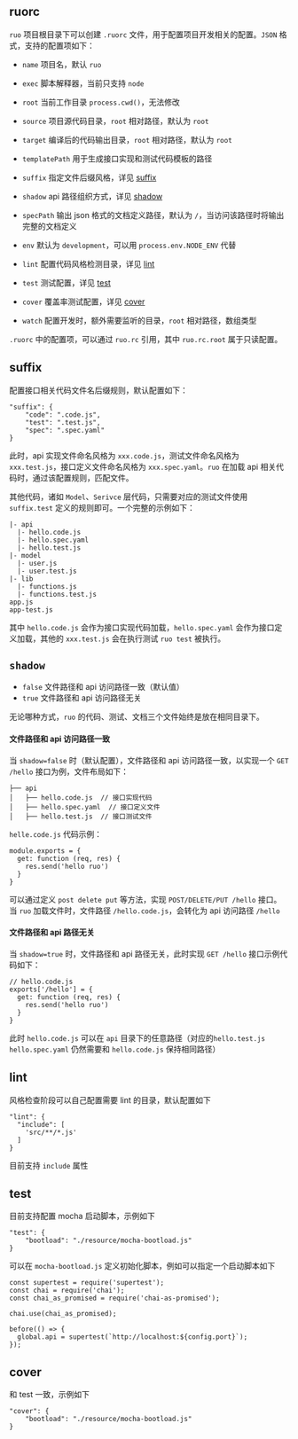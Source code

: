 ## ruorc

`ruo` 项目根目录下可以创建 `.ruorc` 文件，用于配置项目开发相关的配置。`JSON` 格式，支持的配置项如下：

- `name`  项目名，默认 `ruo`
- `exec` 脚本解释器，当前只支持 `node`

- `root` 当前工作目录 `process.cwd()`，无法修改
- `source` 项目源代码目录，`root` 相对路径，默认为 `root`
- `target` 编译后的代码输出目录，`root` 相对路径，默认为 `root`
- `templatePath` 用于生成接口实现和测试代码模板的路径

- `suffix` 指定文件后缀风格，详见 [suffix](#suffix)
- `shadow` api 路径组织方式，详见 [shadow](#shadow)

- `specPath` 输出 json 格式的文档定义路径，默认为 `/`，当访问该路径时将输出完整的文档定义

- `env` 默认为 `development`，可以用 `process.env.NODE_ENV` 代替
- `lint` 配置代码风格检测目录，详见 [lint](#lint)
- `test` 测试配置，详见 [test](#test)
- `cover` 覆盖率测试配置，详见 [cover](#cover)
- `watch` 配置开发时，额外需要监听的目录，`root` 相对路径，数组类型

`.ruorc` 中的配置项，可以通过 `ruo.rc` 引用，其中 `ruo.rc.root` 属于只读配置。

## suffix

配置接口相关代码文件名后缀规则，默认配置如下：

```
"suffix": {
    "code": ".code.js",
    "test": ".test.js",
    "spec": ".spec.yaml"
}
```

此时，api 实现文件命名风格为 `xxx.code.js`，测试文件命名风格为 `xxx.test.js`，接口定义文件命名风格为 `xxx.spec.yaml`。`ruo` 在加载 api 相关代码时，通过该配置规则，匹配文件。

其他代码，诸如 `Model`、`Serivce` 层代码，只需要对应的测试文件使用 `suffix.test` 定义的规则即可。一个完整的示例如下：

```
|- api
  |- hello.code.js
  |- hello.spec.yaml
  |- hello.test.js
|- model
  |- user.js
  |- user.test.js
|- lib
  |- functions.js
  |- functions.test.js
app.js
app-test.js
```

其中 `hello.code.js` 会作为接口实现代码加载，`hello.spec.yaml` 会作为接口定义加载，其他的 `xxx.test.js` 会在执行测试 `ruo test` 被执行。

## `shadow` 

- `false` 文件路径和 api 访问路径一致（默认值）
- `true` 文件路径和 api 访问路径无关

无论哪种方式，`ruo` 的代码、测试、文档三个文件始终是放在相同目录下。

#### 文件路径和 api 访问路径一致

当 `shadow=false` 时（默认配置），文件路径和 api 访问路径一致，以实现一个 `GET /hello` 接口为例，文件布局如下：

```
├── api
│   ├── hello.code.js  // 接口实现代码
│   ├── hello.spec.yaml  // 接口定义文件
│   ├── hello.test.js  // 接口测试文件
```

`helle.code.js` 代码示例：

```
module.exports = {
  get: function (req, res) {
    res.send('hello ruo')
  }
}
```

可以通过定义 `post delete put` 等方法，实现 `POST/DELETE/PUT /hello` 接口。当 `ruo` 加载文件时，文件路径 `/hello.code.js`，会转化为 api 访问路径 `/hello`

#### 文件路径和 api 路径无关

当 `shadow=true` 时，文件路径和 api 路径无关，此时实现 `GET /hello` 接口示例代码如下：

```
// hello.code.js
exports['/hello'] = {
  get: function (req, res) {
    res.send('hello ruo')
  }
}
```

此时 `hello.code.js` 可以在 `api` 目录下的任意路径（对应的`hello.test.js` `hello.spec.yaml` 仍然需要和 `hello.code.js` 保持相同路径）

## lint

风格检查阶段可以自己配置需要 lint 的目录，默认配置如下

```
"lint": {
  "include": [
    'src/**/*.js'
  ]
}
```

目前支持 `include` 属性

## test

目前支持配置 mocha 启动脚本，示例如下

```
"test": {
    "bootload": "./resource/mocha-bootload.js"
}
```

可以在 `mocha-bootload.js` 定义初始化脚本，例如可以指定一个启动脚本如下

```
const supertest = require('supertest');
const chai = require('chai');
const chai_as_promised = require('chai-as-promised');

chai.use(chai_as_promised);

before(() => {
  global.api = supertest(`http://localhost:${config.port}`);
});
```

## cover

和 test 一致，示例如下
```
"cover": {
    "bootload": "./resource/mocha-bootload.js"
}
```
